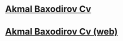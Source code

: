 # [Akmal Baxodirov Cv](https://baxodirovdev.github.io/rsschool-cv/cv)
# [Akmal Baxodirov Cv (web)](https://baxodirovdev.github.io/rsschool-cv/)
